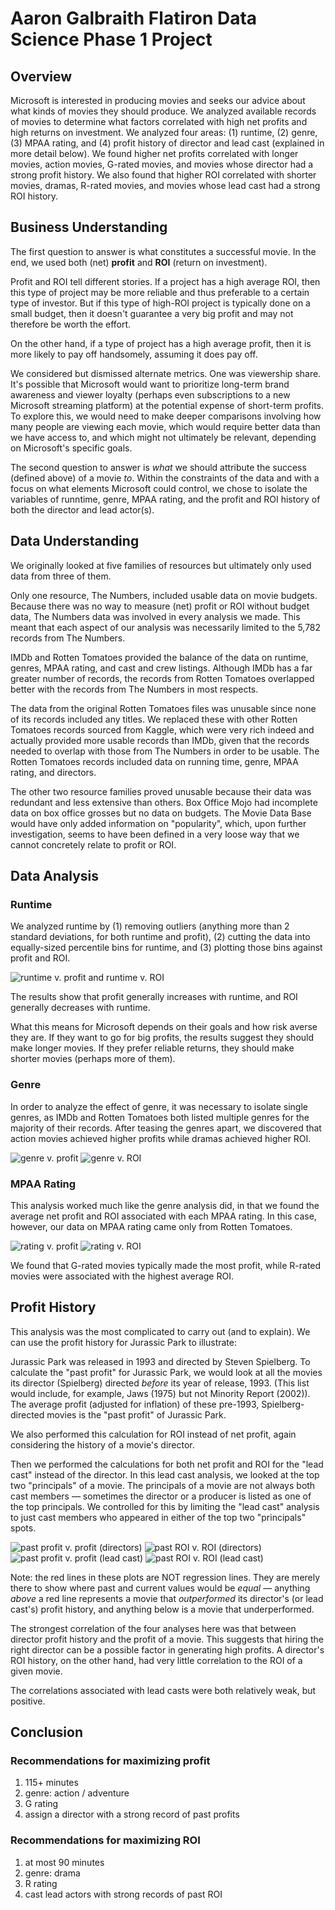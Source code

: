 # Aaron Galbraith Flatiron Data Science Phase 1 Project

## Overview

Microsoft is interested in producing movies and seeks our advice about what kinds of movies they should produce. We analyzed available records of movies to determine what factors correlated with high net profits and high returns on investment. We analyzed four areas: (1) runtime, (2) genre, (3) MPAA rating, and (4) profit history of director and lead cast (explained in more detail below). We found higher net profits correlated with longer movies, action movies, G-rated movies, and movies whose director had a strong profit history. We also found that higher ROI correlated with shorter movies, dramas, R-rated movies, and movies whose lead cast had a strong ROI history.

## Business Understanding

The first question to answer is what constitutes a successful movie. In the end, we used both (net) **profit** and **ROI** (return on investment).

Profit and ROI tell different stories. If a project has a high average ROI, then this type of project may be more reliable and thus preferable to a certain type of investor. But if this type of high-ROI project is typically done on a small budget, then it doesn't guarantee a very big profit and may not therefore be worth the effort.

On the other hand, if a type of project has a high average profit, then it is more likely to pay off handsomely, assuming it does pay off.

We considered but dismissed alternate metrics. One was viewership share. It's possible that Microsoft would want to prioritize long-term brand awareness and viewer loyalty (perhaps even subscriptions to a new Microsoft streaming platform) at the potential expense of short-term profits. To explore this, we would need to make deeper comparisons involving how many people are viewing each movie, which would require better data than we have access to, and which might not ultimately be relevant, depending on Microsoft's specific goals.

The second question to answer is *what* we should attribute the success (defined above) of a movie *to*. Within the constraints of the data and with a focus on what elements Microsoft could control, we chose to isolate the variables of runntime, genre, MPAA rating, and the profit and ROI history of both the director and lead actor(s).

## Data Understanding

We originally looked at five families of resources but ultimately only used data from three of them.

Only one resource, The Numbers, included usable data on movie budgets. Because there was no way to measure (net) profit or ROI without budget data, The Numbers data was involved in every analysis we made. This meant that each aspect of our analysis was necessarily limited to the 5,782 records from The Numbers.

IMDb and Rotten Tomatoes provided the balance of the data on runtime, genres, MPAA rating, and cast and crew listings. Although IMDb has a far greater number of records, the records from Rotten Tomatoes overlapped better with the records from The Numbers in most respects.

The data from the original Rotten Tomatoes files was unusable since none of its records included any titles. We replaced these with other Rotten Tomatoes records sourced from Kaggle, which were very rich indeed and actually provided more usable records than IMDb, given that the records needed to overlap with those from The Numbers in order to be usable. The Rotten Tomatoes records included data on running time, genre, MPAA rating, and directors.

The other two resource families proved unusable because their data was redundant and less extensive than others. Box Office Mojo had incomplete data on box office grosses but no data on budgets. The Movie Data Base would have only added information on "popularity", which, upon further investigation, seems to have been defined in a very loose way that we cannot concretely relate to profit or ROI.

## Data Analysis

### Runtime

We analyzed runtime by (1) removing outliers (anything more than 2 standard deviations, for both runtime and profit), (2) cutting the data into equally-sized percentile bins for runtime, and (3) plotting those bins against profit and ROI.

![runtime v. profit and runtime v. ROI](images/im01.png)

The results show that profit generally increases with runtime, and ROI generally decreases with runtime.

What this means for Microsoft depends on their goals and how risk averse they are. If they want to go for big profits, the results suggest they should make longer movies. If they prefer reliable returns, they should make shorter movies (perhaps more of them).

### Genre

In order to analyze the effect of genre, it was necessary to isolate single genres, as IMDb and Rotten Tomatoes both listed multiple genres for the majority of their records. After teasing the genres apart, we discovered that action movies achieved higher profits while dramas achieved higher ROI.

![genre v. profit](images/im02.png)
![genre v. ROI](images/im03.png)

### MPAA Rating

This analysis worked much like the genre analysis did, in that we found the average net profit and ROI associated with each MPAA rating. In this case, however, our data on MPAA rating came only from Rotten Tomatoes.

![rating v. profit](images/im04.png)
![rating v. ROI](images/im05.png)

We found that G-rated movies typically made the most profit, while R-rated movies were associated with the highest average ROI.

## Profit History

This analysis was the most complicated to carry out (and to explain). We can use the profit history for Jurassic Park to illustrate:

Jurassic Park was released in 1993 and directed by Steven Spielberg. To calculate the "past profit" for Jurassic Park, we would look at all the movies its director (Spielberg) directed *before* its year of release, 1993. (This list would include, for example, Jaws (1975) but not Minority Report (2002)). The average profit (adjusted for inflation) of these pre-1993, Spielberg-directed movies is the "past profit" of Jurassic Park.

We also performed this calculation for ROI instead of net profit, again considering the history of a movie's director.

Then we performed the calculations for both net profit and ROI for the "lead cast" instead of the director. In this lead cast analysis, we looked at the top two "principals" of a movie. The principals of a movie are not always both cast members — sometimes the director or a producer is listed as one of the top principals. We controlled for this by limiting the "lead cast" analysis to just cast members who appeared in either of the top two "principals" spots.

![past profit v. profit (directors)](images/im06.png)
![past ROI v. ROI (directors)](images/im07.png)
![past profit v. profit (lead cast)](images/im08.png)
![past ROI v. ROI (lead cast)](images/im09.png)

Note: the red lines in these plots are NOT regression lines. They are merely there to show where past and current values would be *equal* — anything *above* a red line represents a movie that *outperformed* its director's (or lead cast's) profit history, and anything below is a movie that underperformed.

The strongest correlation of the four analyses here was that between director profit history and the profit of a movie. This suggests that hiring the right director can be a possible factor in generating high profits. A director's ROI history, on the other hand, had very little correlation to the ROI of a given movie.

The correlations associated with lead casts were both relatively weak, but positive.

## Conclusion

### Recommendations for maximizing profit

1. 115+ minutes
2. genre: action / adventure
3. G rating
4. assign a director with a strong record of past profits

### Recommendations for maximizing ROI

1. at most 90 minutes
2. genre: drama
3. R rating
4. cast lead actors with strong records of past ROI